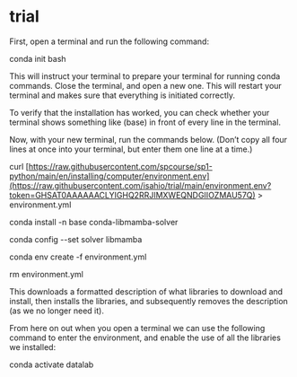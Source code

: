 # trial


First, open a terminal and run the following command:

conda init bash

This will instruct your terminal to prepare your terminal for running conda commands. Close the terminal, and open a new one. This will restart your terminal and makes sure that everything is initiated correctly.

To verify that the installation has worked, you can check whether your terminal shows something like (base) in front of every line in the terminal.

Now, with your new terminal, run the commands below. (Don’t copy all four lines at once into your terminal, but enter them one line at a time.)



curl [https://raw.githubusercontent.com/spcourse/sp1-python/main/en/installing/computer/environment.env](https://raw.githubusercontent.com/isahio/trial/main/environment.env?token=GHSAT0AAAAAACLYIGHQ2RRJIMXWEQNDGIIOZMAU57Q) > environment.yml

conda install -n base conda-libmamba-solver

conda config --set solver libmamba

conda env create -f environment.yml

rm environment.yml


This downloads a formatted description of what libraries to download and install, then installs the libraries, and subsequently removes the description (as we no longer need it).

From here on out when you open a terminal we can use the following command to enter the environment, and enable the use of all the libraries we installed:

conda activate datalab  
